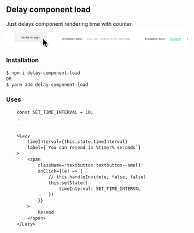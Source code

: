 ## Delay component load <br />
Just delays component rendering time with counter
<br />
![Alt text](images/image2.png?raw=true "Image 2")
![Alt text](images/image1.png?raw=true "Image 1")
![Alt text](images/image3.png?raw=true "Image 3")

### Installation
```
$ npm i delay-component-load
OR
$ yarn add delay-component-load
```

### Uses <br/>
```
	const SET_TIME_INTERVAL = 10;
	.
	.
	.
	<Lazy
		timeInterval={this.state.timeInterval}
		label={`You can resend in %timer% seconds`}
	>
		<span
			className='textbutton textbutton--small'
			onClick={(e) => {
				// this.handleInvite(e, false, false)
				this.setState({
					timeInterval: SET_TIME_INTERVAL
				})
			}}
		>
			Resend
		</span>
	</Lazy>
```


